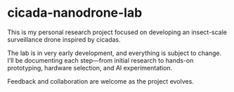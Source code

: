 # cicada-nanodrone-lab

This is my personal research project focused on developing an insect-scale surveillance drone inspired by cicadas.

The lab is in very early development, and everything is subject to change. I’ll be documenting each step—from initial research to hands-on prototyping, hardware selection, and AI experimentation.

Feedback and collaboration are welcome as the project evolves.
